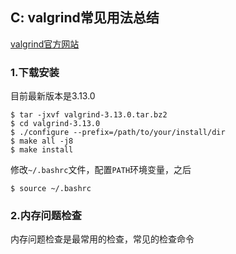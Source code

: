 ## C: valgrind常见用法总结

[valgrind官方网站](http://valgrind.org/)

### 1.下载安装

目前最新版本是3.13.0

```shell
$ tar -jxvf valgrind-3.13.0.tar.bz2
$ cd valgrind-3.13.0
$ ./configure --prefix=/path/to/your/install/dir
$ make all -j8
$ make install
```

修改`~/.bashrc`文件，配置`PATH`环境变量，之后

```shell
$ source ~/.bashrc
```

### 2.内存问题检查

内存问题检查是最常用的检查，常见的检查命令

```shell

```